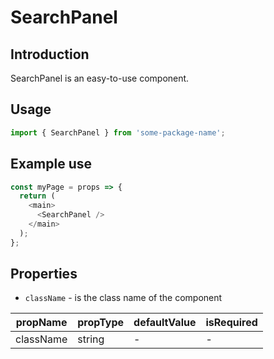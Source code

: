 # SearchPanel

<!-- STORY -->

## Introduction

SearchPanel is an easy-to-use component.

## Usage

```javascript
import { SearchPanel } from 'some-package-name';
```

## Example use

```javascript
const myPage = props => {
  return (
    <main>
      <SearchPanel />
    </main>
  );
};
```

## Properties

- `className` - is the class name of the component

| propName  | propType | defaultValue | isRequired |
| --------- | -------- | ------------ | ---------- |
| className | string   | -            | -          |

